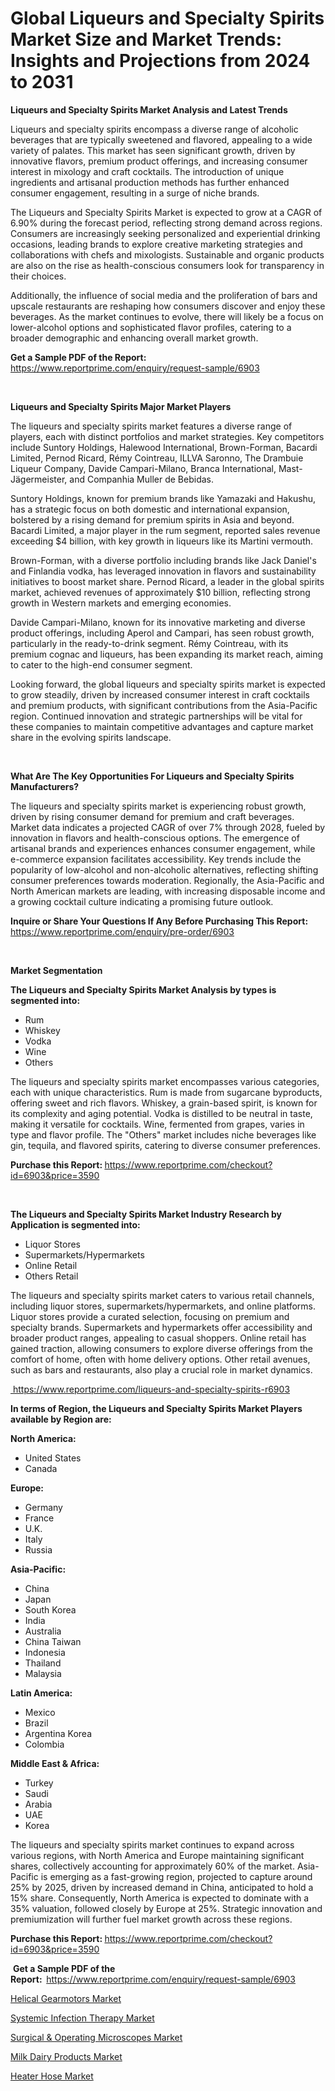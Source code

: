<p><h1>Global Liqueurs and Specialty Spirits Market Size and Market Trends: Insights and Projections from 2024 to 2031</h1></p><p><strong>Liqueurs and Specialty Spirits Market Analysis and Latest Trends</strong></p>
<p><p>Liqueurs and specialty spirits encompass a diverse range of alcoholic beverages that are typically sweetened and flavored, appealing to a wide variety of palates. This market has seen significant growth, driven by innovative flavors, premium product offerings, and increasing consumer interest in mixology and craft cocktails. The introduction of unique ingredients and artisanal production methods has further enhanced consumer engagement, resulting in a surge of niche brands.</p><p>The Liqueurs and Specialty Spirits Market is expected to grow at a CAGR of 6.90% during the forecast period, reflecting strong demand across regions. Consumers are increasingly seeking personalized and experiential drinking occasions, leading brands to explore creative marketing strategies and collaborations with chefs and mixologists. Sustainable and organic products are also on the rise as health-conscious consumers look for transparency in their choices.</p><p>Additionally, the influence of social media and the proliferation of bars and upscale restaurants are reshaping how consumers discover and enjoy these beverages. As the market continues to evolve, there will likely be a focus on lower-alcohol options and sophisticated flavor profiles, catering to a broader demographic and enhancing overall market growth.</p></p>
<p><strong>Get a Sample PDF of the Report:&nbsp;</strong> <a href="https://www.reportprime.com/enquiry/request-sample/6903?utm_campaign=1838&utm_medium=2&utm_source=Github&utm_content=ia&utm_term=27112024&utm_id=liqueurs-and-specialty-spirits">https://www.reportprime.com/enquiry/request-sample/6903</a></p>
<p>&nbsp;</p>
<p><strong>Liqueurs and Specialty Spirits Major Market Players</strong></p>
<p><p>The liqueurs and specialty spirits market features a diverse range of players, each with distinct portfolios and market strategies. Key competitors include Suntory Holdings, Halewood International, Brown-Forman, Bacardi Limited, Pernod Ricard, Rémy Cointreau, ILLVA Saronno, The Drambuie Liqueur Company, Davide Campari-Milano, Branca International, Mast-Jägermeister, and Companhia Muller de Bebidas.</p><p>Suntory Holdings, known for premium brands like Yamazaki and Hakushu, has a strategic focus on both domestic and international expansion, bolstered by a rising demand for premium spirits in Asia and beyond. Bacardi Limited, a major player in the rum segment, reported sales revenue exceeding $4 billion, with key growth in liqueurs like its Martini vermouth.</p><p>Brown-Forman, with a diverse portfolio including brands like Jack Daniel's and Finlandia vodka, has leveraged innovation in flavors and sustainability initiatives to boost market share. Pernod Ricard, a leader in the global spirits market, achieved revenues of approximately $10 billion, reflecting strong growth in Western markets and emerging economies.</p><p>Davide Campari-Milano, known for its innovative marketing and diverse product offerings, including Aperol and Campari, has seen robust growth, particularly in the ready-to-drink segment. Rémy Cointreau, with its premium cognac and liqueurs, has been expanding its market reach, aiming to cater to the high-end consumer segment. </p><p>Looking forward, the global liqueurs and specialty spirits market is expected to grow steadily, driven by increased consumer interest in craft cocktails and premium products, with significant contributions from the Asia-Pacific region. Continued innovation and strategic partnerships will be vital for these companies to maintain competitive advantages and capture market share in the evolving spirits landscape.</p></p>
<p>&nbsp;</p>
<p><strong>What Are The Key Opportunities For Liqueurs and Specialty Spirits Manufacturers?</strong></p>
<p><p>The liqueurs and specialty spirits market is experiencing robust growth, driven by rising consumer demand for premium and craft beverages. Market data indicates a projected CAGR of over 7% through 2028, fueled by innovation in flavors and health-conscious options. The emergence of artisanal brands and experiences enhances consumer engagement, while e-commerce expansion facilitates accessibility. Key trends include the popularity of low-alcohol and non-alcoholic alternatives, reflecting shifting consumer preferences towards moderation. Regionally, the Asia-Pacific and North American markets are leading, with increasing disposable income and a growing cocktail culture indicating a promising future outlook.</p></p>
<p><strong>Inquire or Share Your Questions If Any Before Purchasing This Report:</strong> <a href="https://www.reportprime.com/enquiry/pre-order/6903?utm_campaign=1838&utm_medium=2&utm_source=Github&utm_content=ia&utm_term=27112024&utm_id=liqueurs-and-specialty-spirits">https://www.reportprime.com/enquiry/pre-order/6903</a></p>
<p>&nbsp;</p>
<p><strong>Market Segmentation</strong></p>
<p><strong>The Liqueurs and Specialty Spirits Market Analysis by types is segmented into:</strong></p>
<p><ul><li>Rum</li><li>Whiskey</li><li>Vodka</li><li>Wine</li><li>Others</li></ul></p>
<p><p>The liqueurs and specialty spirits market encompasses various categories, each with unique characteristics. Rum is made from sugarcane byproducts, offering sweet and rich flavors. Whiskey, a grain-based spirit, is known for its complexity and aging potential. Vodka is distilled to be neutral in taste, making it versatile for cocktails. Wine, fermented from grapes, varies in type and flavor profile. The "Others" market includes niche beverages like gin, tequila, and flavored spirits, catering to diverse consumer preferences.</p></p>
<p><strong>Purchase this Report:&nbsp;</strong><a href="https://www.reportprime.com/checkout?id=6903&price=3590&utm_campaign=1838&utm_medium=2&utm_source=Github&utm_content=ia&utm_term=27112024&utm_id=liqueurs-and-specialty-spirits">https://www.reportprime.com/checkout?id=6903&price=3590</a></p>
<p>&nbsp;</p>
<p><strong>The Liqueurs and Specialty Spirits Market Industry Research by Application is segmented into:</strong></p>
<p><ul><li>Liquor Stores</li><li>Supermarkets/Hypermarkets</li><li>Online Retail</li><li>Others Retail</li></ul></p>
<p><p>The liqueurs and specialty spirits market caters to various retail channels, including liquor stores, supermarkets/hypermarkets, and online platforms. Liquor stores provide a curated selection, focusing on premium and specialty brands. Supermarkets and hypermarkets offer accessibility and broader product ranges, appealing to casual shoppers. Online retail has gained traction, allowing consumers to explore diverse offerings from the comfort of home, often with home delivery options. Other retail avenues, such as bars and restaurants, also play a crucial role in market dynamics.</p></p>
<p><a href="https://www.reportprime.com/liqueurs-and-specialty-spirits-r6903?utm_campaign=1838&utm_medium=2&utm_source=Github&utm_content=ia&utm_term=27112024&utm_id=liqueurs-and-specialty-spirits">&nbsp;https://www.reportprime.com/liqueurs-and-specialty-spirits-r6903</a></p>
<p><strong>In terms of Region, the Liqueurs and Specialty Spirits Market Players available by Region are:</strong></p>
<p>
    <p> <strong> North America: </strong>
        <ul>
            <li>United States</li>
            <li>Canada</li>
        </ul>
        </p> 
    <p> <strong> Europe: </strong>
        <ul>
            <li>Germany</li>
            <li>France</li>
            <li>U.K.</li>
            <li>Italy</li>
            <li>Russia</li>
        </ul>
        </p> 
    <p> <strong> Asia-Pacific: </strong>
        <ul>
            <li>China</li>
            <li>Japan</li>
            <li>South Korea</li>
            <li>India</li>
            <li>Australia</li>
            <li>China Taiwan</li>
            <li>Indonesia</li>
            <li>Thailand</li>
            <li>Malaysia</li>
        </ul>
        </p> 
    <p> <strong> Latin America: </strong>
        <ul>
            <li>Mexico</li>
            <li>Brazil</li>
            <li>Argentina Korea</li>
            <li>Colombia</li>
        </ul>
        </p> 
    <p> <strong> Middle East & Africa: </strong>
        <ul>
            <li>Turkey</li>
            <li>Saudi</li>
            <li>Arabia</li>
            <li>UAE</li>
            <li>Korea</li>
        </ul>
    </p>
    </p>
<p><p>The liqueurs and specialty spirits market continues to expand across various regions, with North America and Europe maintaining significant shares, collectively accounting for approximately 60% of the market. Asia-Pacific is emerging as a fast-growing region, projected to capture around 25% by 2025, driven by increased demand in China, anticipated to hold a 15% share. Consequently, North America is expected to dominate with a 35% valuation, followed closely by Europe at 25%. Strategic innovation and premiumization will further fuel market growth across these regions.</p></p>
<p><strong>Purchase this Report: </strong><a href="https://www.reportprime.com/checkout?id=6903&price=3590&utm_campaign=1838&utm_medium=2&utm_source=Github&utm_content=ia&utm_term=27112024&utm_id=liqueurs-and-specialty-spirits">https://www.reportprime.com/checkout?id=6903&price=3590</a></p>
<p>&nbsp;<strong>Get a Sample PDF of the Report:&nbsp;&nbsp;</strong><a href="https://www.reportprime.com/enquiry/request-sample/6903?utm_campaign=1838&utm_medium=2&utm_source=Github&utm_content=ia&utm_term=27112024&utm_id=liqueurs-and-specialty-spirits">https://www.reportprime.com/enquiry/request-sample/6903</a></p>
<p><strong></strong></p>
<p><p><a href="https://www.linkedin.com/pulse/market-demand-revenue-helical-gearmotors-industry-from-2024-i9eye?utm_campaign=1838&utm_medium=2&utm_source=Github&utm_content=ia&utm_term=27112024&utm_id=liqueurs-and-specialty-spirits">Helical Gearmotors Market</a></p><p><a href="https://issuu.com/reportprime-2/docs/systemic-infection-therapy-market-s_f2dc326130e796?utm_campaign=1838&utm_medium=2&utm_source=Github&utm_content=ia&utm_term=27112024&utm_id=liqueurs-and-specialty-spirits">Systemic Infection Therapy Market</a></p><p><a href="https://issuu.com/reportprime-2/docs/surgical-operating-microscopes-mark_afda2c612cf6f7?utm_campaign=1838&utm_medium=2&utm_source=Github&utm_content=ia&utm_term=27112024&utm_id=liqueurs-and-specialty-spirits">Surgical & Operating Microscopes Market</a></p><p><a href="https://github.com/pizolina/Market-Research-Report-List-6/blob/main/milk-dairy-products-market.md?utm_campaign=1838&utm_medium=2&utm_source=Github&utm_content=ia&utm_term=27112024&utm_id=liqueurs-and-specialty-spirits">Milk Dairy Products Market</a></p><p><a href="https://www.linkedin.com/pulse/sales-channel-penetration-analysis-heater-hose-market-future-1hede?utm_campaign=1838&utm_medium=2&utm_source=Github&utm_content=ia&utm_term=27112024&utm_id=liqueurs-and-specialty-spirits">Heater Hose Market</a></p></p>